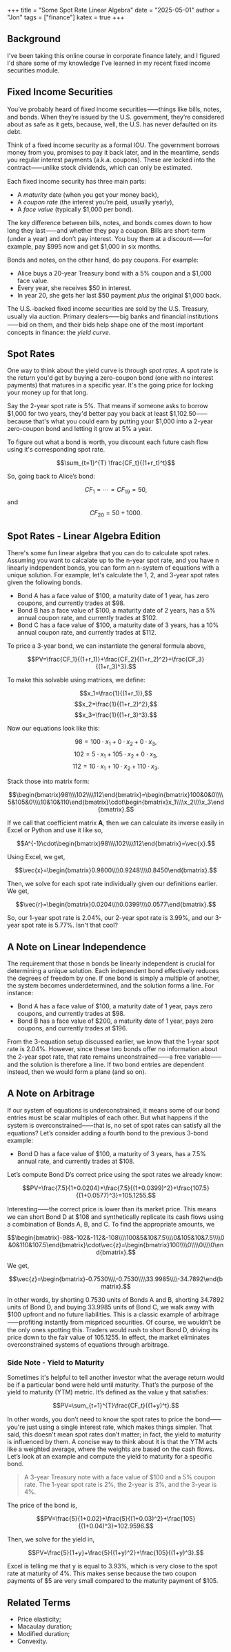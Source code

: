 +++
title  = "Some Spot Rate Linear Algebra"
date   = "2025-05-01"
author = "Jon"
tags   = ["finance"]
katex  = true
+++

## Background

I've been taking this online course in corporate finance lately, and I figured I'd share some of my knowledge I've learned in my recent fixed income securities module.

## Fixed Income Securities

You’ve probably heard of fixed income securities⸺things like bills, notes, and bonds. When they’re issued by the U.S. government, they’re considered about as safe as it gets, because, well, the U.S. has never defaulted on its debt.

Think of a fixed income security as a formal IOU. The government borrows money from you, promises to pay it back later, and in the meantime, sends you regular interest payments (a.k.a. coupons). These are locked into the contract⸺unlike stock dividends, which can only be estimated.

Each fixed income security has three main parts:

- A *maturity* date (when you get your money back),
- A *coupon rate* (the interest you’re paid, usually yearly),
- A *face value* (typically $1,000 per bond).

The key difference between bills, notes, and bonds comes down to how long they last⸺and whether they pay a coupon. Bills are short-term (under a year) and don’t pay interest. You buy them at a discount⸺for example, pay $995 now and get $1,000 in six months.

Bonds and notes, on the other hand, do pay coupons. For example:

- Alice buys a 20-year Treasury bond with a 5% coupon and a $1,000 face value.
- Every year, she receives $50 in interest.
- In year 20, she gets her last $50 payment *plus* the original $1,000 back.

The U.S.-backed fixed income securities are sold by the U.S. Treasury, usually via auction. Primary dealers⸺big banks and financial institutions⸺bid on them, and their bids help shape one of the most important concepts in finance: the *yield curve*.

## Spot Rates

One way to think about the yield curve is through *spot rates*. A spot rate is the return you'd get by buying a zero-coupon bond (one with no interest payments) that matures in a specific year. It's the going price for locking your money up for that long.

Say the 2-year spot rate is 5%. That means if someone asks to borrow $1,000 for two years, they'd better pay you back at least $1,102.50⸺because that's what you could earn by putting your $1,000 into a 2-year zero-coupon bond and letting it grow at 5% a year.

To figure out what a bond is worth, you discount each future cash flow using it's corresponding spot rate.

$$\sum_{t=1}^{T} \frac{CF_t}{(1+r_t)^t}$$

So, going back to Alice’s bond:

$$CF_1 = \cdots = CF_{19} = 50,$$ and $$CF_{20} = 50 + 1000.$$

## Spot Rates - Linear Algebra Edition

There's some fun linear algebra that you can do to calculate spot rates. Assuming you want to calcalate up to the n-year spot rate, and you have n linearly independent bonds, you can form an n-system of equations with a unique solution. For example, let's calculate the 1, 2, and 3-year spot rates given the following bonds.

- Bond A has a face value of $100, a maturity date of 1 year, has zero coupons, and currently trades at $98.
- Bond B has a face value of $100, a maturity date of 2 years, has a 5% annual coupon rate, and currently trades at $102.
- Bond C has a face value of $100, a maturity date of 3 years, has a 10% annual coupon rate, and currently trades at $112.

To price a 3-year bond, we can instantiate the general formula above,

$$PV=\frac{CF_1}{(1+r_1)}+\frac{CF_2}{(1+r_2)^2}+\frac{CF_3}{(1+r_3)^3}.$$

To make this solvable using matrices, we define:

$$x_1=\frac{1}{(1+r_1)},$$
$$x_2=\frac{1}{(1+r_2)^2},$$
$$x_3=\frac{1}{(1+r_3)^3}.$$

Now our equations look like this:

$$98=100\cdot x_1+0\cdot x_2+0\cdot x_3,$$
$$102=5\cdot x_1+105\cdot x_2+0\cdot x_3,$$
$$112=10\cdot x_1+10\cdot x_2+110\cdot x_3.$$

Stack those into matrix form:

$$\begin{bmatrix}98\\\\102\\\\112\end{bmatrix}=\begin{bmatrix}100&0&0\\\\5&105&0\\\\10&10&110\end{bmatrix}\cdot\begin{bmatrix}x_1\\\\x_2\\\\x_3\end{bmatrix}.$$

If we call that coefficient matrix **A**, then we can calculate its inverse easily in Excel or Python and use it like so,

$$A^{-1}\cdot\begin{bmatrix}98\\\\102\\\\112\end{bmatrix}=\vec{x}.$$

Using Excel, we get,

$$\vec{x}=\begin{bmatrix}0.9800\\\\0.9248\\\\0.8450\end{bmatrix}.$$

Then, we solve for each spot rate individually given our definitions earlier. We get,

$$\vec{r}=\begin{bmatrix}0.0204\\\\0.0399\\\\0.0577\end{bmatrix}.$$

So, our 1-year spot rate is 2.04%, our 2-year spot rate is 3.99%, and our 3-year spot rate is 5.77%. Isn't that cool?

## A Note on Linear Independence

The requirement that those n bonds be linearly independent is crucial for determining a unique solution. Each independent bond effectively reduces the degrees of freedom by one. If one bond is simply a multiple of another, the system becomes underdetermined, and the solution forms a line. For instance:

- Bond A has a face value of $100, a maturity date of 1 year, pays zero coupons, and currently trades at $98.
- Bond B has a face value of $200, a maturity date of 1 year, pays zero coupons, and currently trades at $196.

From the 3-equation setup discussed earlier, we know that the 1-year spot rate is 2.04%. However, since these two bonds offer no information about the 2-year spot rate, that rate remains unconstrained⸺a free variable⸺and the solution is therefore a line.  If two bond entries are dependent instead, then we would form a plane (and so on).

## A Note on Arbitrage

If our system of equations is underconstrained, it means some of our bond entries must be scalar multiples of each other. But what happens if the system is overconstrained⸺that is, no set of spot rates can satisfy all the equations? Let’s consider adding a fourth bond to the previous 3-bond example:

- Bond D has a face value of $100, a maturity of 3 years, has a 7.5% annual rate, and currently trades at $108.

Let’s compute Bond D’s correct price using the spot rates we already know:

$$PV=\frac{7.5}{1+0.0204}+\frac{7.5}{(1+0.0399)^2}+\frac{107.5}{(1+0.0577)^3}=105.1255.$$

Interesting⸺the correct price is lower than its market price. This means we can short Bond D at $108 and synthetically replicate its cash flows using a combination of Bonds A, B, and C. To find the appropriate amounts, we

$$\begin{bmatrix}-98&-102&-112&-108\\\\100&5&10&7.5\\\\0&105&10&7.5\\\\0&0&110&107.5\end{bmatrix}\cdot\vec{z}=\begin{bmatrix}100\\\\0\\\\0\\\\0\end{bmatrix}.$$

We get,

$$\vec{z}=\begin{bmatrix}-0.7530\\\\-0.7530\\\\33.9985\\\\-34.7892\end{bmatrix}.$$

In other words, by shorting 0.7530 units of Bonds A and B, shorting 34.7892 units of Bond D, and buying 33.9985 units of Bond C, we walk away with $100 upfront and no future liabilities. This is a classic example of arbitrage⸺profiting instantly from mispriced securities. Of course, we wouldn’t be the only ones spotting this. Traders would rush to short Bond D, driving its price down to the fair value of 105.1255. In effect, the market eliminates overconstrained systems of equations through arbitrage.

### Side Note - Yield to Maturity

Sometimes it's helpful to tell another investor what the average return would be if a particular bond were held until maturity. That’s the purpose of the yield to maturity (YTM) metric. It’s defined as the value y that satisfies:

$$PV=\sum_{t=1}^{T}\frac{CF_t}{(1+y)^t}.$$

In other words, you don’t need to know the spot rates to price the bond⸺you're just using a single interest rate, which makes things simpler. That said, this doesn't mean spot rates don’t matter; in fact, the yield to maturity is influenced by them. A concise way to think about it is that the YTM acts like a weighted average, where the weights are based on the cash flows. Let’s look at an example and compute the yield to maturity for a specific bond.

> A 3-year Treasury note with a face value of $100 and a 5% coupon rate. The 1-year spot rate is 2%, the 2-year is 3%, and the 3-year is 4%.

The price of the bond is,

$$PV=\frac{5}{1+0.02}+\frac{5}{(1+0.03)^2}+\frac{105}{(1+0.04)^3}=102.9596.$$

Then, we solve for the yield in,

$$PV=\frac{5}{1+y}+\frac{5}{(1+y)^2}+\frac{105}{(1+y)^3}.$$

Excel is telling me that y is equal to 3.93%, which is very close to the spot rate at maturity of 4%. This makes sense because the two coupon payments of $5 are very small compared to the maturity payment of $105.

## Related Terms

- Price elasticity;
- Macaulay duration;
- Modified duration;
- Convexity.
